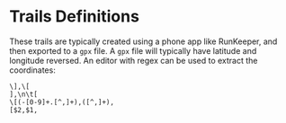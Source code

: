 # Trails Definitions

These trails are typically created using a phone app like RunKeeper,
and then exported to a `gpx` file. A `gpx` file will typically have
latitude and longitude reversed. An editor with regex can be used
to extract the coordinates:

    \],\[
    ],\n\t[
    \[(-[0-9]+.[^,]+),([^,]+),
    [$2,$1,
